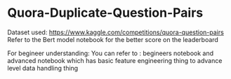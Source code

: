 # Quora-Duplicate-Question-Pairs
Dataset used: https://www.kaggle.com/competitions/quora-question-pairs
Refer to the Bert model notebook for the better score on the leaderboard

For begineer understanding: You can refer to : begineers notebook and advanced notebook which has basic feature engineering thing to advance level data handling thing
